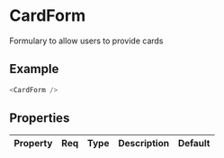 # CardForm

Formulary to allow users to provide cards

## Example

```javascript
<CardForm />
```

## Properties

| Property | Req | Type                  | Description                                               | Default  |
| -------- | --- | --------------------- | --------------------------------------------------------- | -------- |

